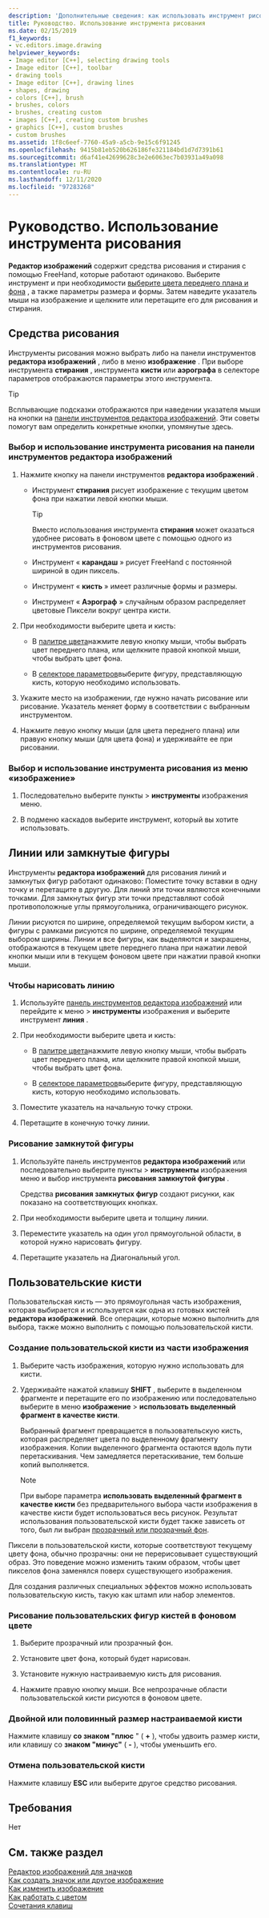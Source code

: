 ```yaml
---
description: 'Дополнительные сведения: как использовать инструмент рисования'
title: Руководство. Использование инструмента рисования
ms.date: 02/15/2019
f1_keywords:
- vc.editors.image.drawing
helpviewer_keywords:
- Image editor [C++], selecting drawing tools
- Image editor [C++], toolbar
- drawing tools
- Image editor [C++], drawing lines
- shapes, drawing
- colors [C++], brush
- brushes, colors
- brushes, creating custom
- images [C++], creating custom brushes
- graphics [C++], custom brushes
- custom brushes
ms.assetid: 1f8c6eef-7760-45a9-a5cb-9e15c6f91245
ms.openlocfilehash: 9415b81eb520b626186fe321184bd1d7d7391b61
ms.sourcegitcommit: d6af41e42699628c3e2e6063ec7b03931a49a098
ms.translationtype: MT
ms.contentlocale: ru-RU
ms.lasthandoff: 12/11/2020
ms.locfileid: "97283268"
---
```

# <a name="how-to-use-a-drawing-tool"></a>Руководство. Использование инструмента рисования

**Редактор изображений** содержит средства рисования и стирания с помощью FreeHand, которые работают одинаково. Выберите инструмент и при необходимости [выберите цвета переднего плана и фона](./image-editor-for-icons.md) , а также параметры размера и формы. Затем наведите указатель мыши на изображение и щелкните или перетащите его для рисования и стирания.

## <a name="drawing-tools"></a>Средства рисования

Инструменты рисования можно выбрать либо на панели инструментов **редактора изображений** , либо в меню **изображение** . При выборе инструмента **стирания** , инструмента **кисти** или **аэрографа** в селекторе параметров отображаются параметры этого инструмента.

> [!TIP]
> Всплывающие подсказки отображаются при наведении указателя мыши на кнопки на [панели инструментов редактора изображений](./image-editor-for-icons.md). Эти советы помогут вам определить конкретные кнопки, упомянутые здесь.

### <a name="to-select-and-use-a-drawing-tool-from-the-image-editor-toolbar"></a>Выбор и использование инструмента рисования на панели инструментов редактора изображений

1. Нажмите кнопку на панели инструментов **редактора изображений** .

   - Инструмент **стирания** рисует изображение с текущим цветом фона при нажатии левой кнопки мыши.

      > [!TIP]
      > Вместо использования инструмента **стирания** может оказаться удобнее рисовать в фоновом цвете с помощью одного из инструментов рисования.

   - Инструмент « **карандаш** » рисует FreeHand с постоянной шириной в один пиксель.

   - Инструмент « **кисть** » имеет различные формы и размеры.

   - Инструмент « **Аэрограф** » случайным образом распределяет цветовые Пиксели вокруг центра кисти.

1. При необходимости выберите цвета и кисть:

   - В [палитре цвета](./image-editor-for-icons.md)нажмите левую кнопку мыши, чтобы выбрать цвет переднего плана, или щелкните правой кнопкой мыши, чтобы выбрать цвет фона.

   - В [селекторе параметров](./image-editor-for-icons.md)выберите фигуру, представляющую кисть, которую необходимо использовать.

1. Укажите место на изображении, где нужно начать рисование или рисование. Указатель меняет форму в соответствии с выбранным инструментом.

1. Нажмите левую кнопку мыши (для цвета переднего плана) или правую кнопку мыши (для цвета фона) и удерживайте ее при рисовании.

### <a name="to-select-and-use-a-drawing-tool-from-the-image-menu"></a>Выбор и использование инструмента рисования из меню «изображение»

1. Последовательно выберите пункты   >  **инструменты** изображения меню.

1. В подменю каскадов выберите инструмент, который вы хотите использовать.

## <a name="lines-or-closed-figures"></a>Линии или замкнутые фигуры

Инструменты **редактора изображений** для рисования линий и замкнутых фигур работают одинаково: Поместите точку вставки в одну точку и перетащите в другую. Для линий эти точки являются конечными точками. Для замкнутых фигур эти точки представляют собой противоположные углы прямоугольника, ограничивающего рисунок.

Линии рисуются по ширине, определяемой текущим выбором кисти, а фигуры с рамками рисуются по ширине, определяемой текущим выбором ширины. Линии и все фигуры, как выделяются и закрашены, отображаются в текущем цвете переднего плана при нажатии левой кнопки мыши или в текущем фоновом цвете при нажатии правой кнопки мыши.

### <a name="to-draw-a-line"></a>Чтобы нарисовать линию

1. Используйте [панель инструментов редактора изображений](./image-editor-for-icons.md) или перейдите к меню  >  **инструменты** изображения и выберите инструмент **линия** .

1. При необходимости выберите цвета и кисть:

   - В [палитре цвета](./image-editor-for-icons.md)нажмите левую кнопку мыши, чтобы выбрать цвет переднего плана, или щелкните правой кнопкой мыши, чтобы выбрать цвет фона.

   - В [селекторе параметров](./image-editor-for-icons.md)выберите фигуру, представляющую кисть, которую необходимо использовать.

1. Поместите указатель на начальную точку строки.

1. Перетащите в конечную точку линии.

### <a name="to-draw-a-closed-figure"></a>Рисование замкнутой фигуры

1. Используйте панель инструментов **редактора изображений** или последовательно выберите пункты   >  **инструменты** изображения меню и выбор инструмента **рисования замкнутой фигуры** .

   Средства **рисования замкнутых фигур** создают рисунки, как показано на соответствующих кнопках.

1. При необходимости выберите цвета и толщину линии.

1. Переместите указатель на один угол прямоугольной области, в которой нужно нарисовать фигуру.

1. Перетащите указатель на Диагональный угол.

## <a name="custom-brushes"></a>Пользовательские кисти

Пользовательская кисть — это прямоугольная часть изображения, которая выбирается и используется как одна из готовых кистей **редактора изображений**. Все операции, которые можно выполнить для выбора, также можно выполнить с помощью пользовательской кисти.

### <a name="to-create-a-custom-brush-from-a-portion-of-an-image"></a>Создание пользовательской кисти из части изображения

1. Выберите часть изображения, которую нужно использовать для кисти.

1. Удерживайте нажатой клавишу **SHIFT** , выберите в выделенном фрагменте и перетащите его по изображению или последовательно выберите в меню **изображение**  >  **использовать выделенный фрагмент в качестве кисти**.

   Выбранный фрагмент превращается в пользовательскую кисть, которая распределяет цвета по выделенному фрагменту изображения. Копии выделенного фрагмента остаются вдоль пути перетаскивания. Чем замедляется перетаскивание, тем больше копий выполняется.

   > [!NOTE]
   > При выборе параметра **использовать выделенный фрагмент в качестве кисти** без предварительного выбора части изображения в качестве кисти будет использоваться весь рисунок. Результат использования пользовательской кисти будет также зависеть от того, был ли выбран [прозрачный или прозрачный фон](./image-editor-for-icons.md).

Пиксели в пользовательской кисти, которые соответствуют текущему цвету фона, обычно прозрачны: они не перерисовывает существующий образ. Это поведение можно изменить таким образом, чтобы цвет пикселов фона заменялся поверх существующего изображения.

Для создания различных специальных эффектов можно использовать пользовательскую кисть, такую как штамп или набор элементов.

### <a name="to-draw-custom-brush-shapes-in-the-background-color"></a>Рисование пользовательских фигур кистей в фоновом цвете

1. Выберите прозрачный или прозрачный фон.

1. Установите цвет фона, который будет нарисован.

1. Установите нужную настраиваемую кисть для рисования.

1. Нажмите правую кнопку мыши. Все непрозрачные области пользовательской кисти рисуются в фоновом цвете.

### <a name="to-double-or-halve-the-custom-brush-size"></a>Двойной или половинный размер настраиваемой кисти

Нажмите клавишу **со знаком "плюс** " ( **+** ), чтобы удвоить размер кисти, или клавишу со **знаком "минус"** ( **-** ), чтобы уменьшить его.

### <a name="to-cancel-the-custom-brush"></a>Отмена пользовательской кисти

Нажмите клавишу **ESC** или выберите другое средство рисования.

## <a name="requirements"></a>Требования

Нет

## <a name="see-also"></a>См. также раздел

[Редактор изображений для значков](../windows/image-editor-for-icons.md)<br/>
[Как создать значок или другое изображение](../windows/creating-an-icon-or-other-image-image-editor-for-icons.md)<br/>
[Как изменить изображение](../windows/selecting-an-area-of-an-image-image-editor-for-icons.md)<br/>
[Как работать с цветом](../windows/working-with-color-image-editor-for-icons.md)<br/>
[Сочетания клавиш](../windows/accelerator-keys-image-editor-for-icons.md)<br/>
